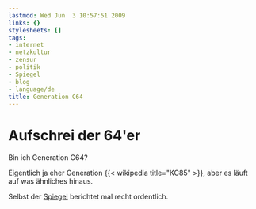 ```yaml
---
lastmod: Wed Jun  3 10:57:51 2009
links: {}
stylesheets: []
tags:
- internet
- netzkultur
- zensur
- politik
- Spiegel
- blog
- language/de
title: Generation C64
---
```



# Aufschrei der 64'er

Bin ich Generation C64? 

Eigentlich ja eher Generation {{< wikipedia title="KC85" >}}, aber es läuft auf was ähnliches hinaus.

Selbst der [Spiegel](http://www.spiegel.de/netzwelt/web/0,1518,628017,00.html "Spiegel-Online: STREIT UM INTERNET-FILTER") berichtet mal recht ordentlich.


